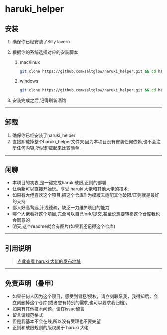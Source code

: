 # haruki_helper

## 安装

1. 确保你已经安装了SillyTavern
2. 根据你的系统选择对应的安装脚本
    1. mac/linux

        ```zsh
        git clone https://github.com/saltglow/haruki_helper.git && cd haruki_helper && npm start
        ```

    2. windows

        ```zsh
        git clone https://github.com/saltglow/haruki_helper.git && cd haruki_helper && npm start
        ```

3. 安装完成之后,记得刷新酒馆

---

## 卸载

1. 确保你已经安装了haruki_helper
2. 直接卸载掉整个haruki_helper文件夹.因为本项目没有安装任何依赖,也不会注册任何内容,所以卸载起来比较简单.

---

## 闲聊

- 本项目的初衷,是一键完成haruki破限/正则的部署.
- 让萌新可以直接开始玩。享受 haruki 大佬和其他大佬的技术.
- 如果有大佬喜欢这个项目,把这个仓库作为模版去适配其他破限/正则就是最好的支持
- 鄙人好高骛远,汁浅德疏，缺乏一力维护项目的能力
- 哪个大佬看好这个项目,完全可以自己fork/提交,甚至说想要转移这个仓库我也会同意的
- 明天,这个readme就会有图片(如果我还记得这个仓库)

---

## 引用说明

> [点此查看 haruki 大佬的发布地址](https://discord.com/channels/1134557553011998840/1353870378128244791)

---

## 免责声明（叠甲）

- 如果任何人因为这个项目，感受到冒犯/侵权，请立刻联系我，我得知后，会立刻删掉这个仓库(或者您有特别的需求,也可以要求我归档)。
- 如果有其他技术问题，请在issue留言
- 留言请规范格式
- 但是我基本不会在线,所以没有受理也不要失望
- 正则和破限规则的版权属于 haruki 大佬
